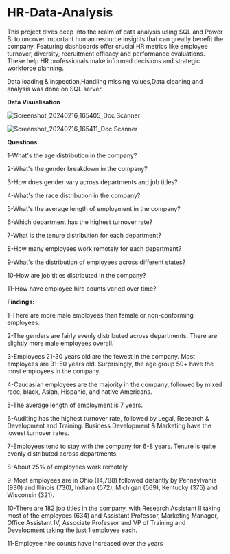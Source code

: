 # HR-Data-Analysis
This project dives deep into the realm of data analysis using SQL and Power BI to uncover important human resource insights that can greatly benefit the company. Featuring dashboards offer crucial HR metrics like employee turnover, diversity, recruitment efficacy and performance evaluations. These help HR professionals make informed decisions and strategic workforce planning.

Data loading & inspection,Handling missing values,Data cleaning and analysis was done on SQL server.

**Data Visualisation**

![Screenshot_20240216_165405_Doc Scanner](https://github.com/srishtikatiyar3/HR-Data-Analysis/assets/160014323/970020d2-c53b-4d78-9292-32ec3f650cdc)

![Screenshot_20240216_165411_Doc Scanner](https://github.com/srishtikatiyar3/HR-Data-Analysis/assets/160014323/04222932-acb0-484b-ac1f-7ab872e3e1b1)

**Questions:**

1-What's the age distribution in the company?

2-What's the gender breakdown in the company?

3-How does gender vary across departments and job titles?

4-What's the race distribution in the company?

5-What's the average length of employment in the company?

6-Which department has the highest turnover rate?

7-What is the tenure distribution for each department?

8-How many employees work remotely for each department?

9-What's the distribution of employees across different states?

10-How are job titles distributed in the company?

11-How have employee hire counts varied over time?

**Findings:**

1-There are more male employees than female or non-conforming employees.

2-The genders are fairly evenly distributed across departments. There are slightly more male employees overall.

3-Employees 21-30 years old are the fewest in the company. Most employees are 31-50 years old. Surprisingly, the age group 50+ have the most employees in the company.

4-Caucasian employees are the majority in the company, followed by mixed race, black, Asian, Hispanic, and native Americans.

5-The average length of employment is 7 years.

6-Auditing has the highest turnover rate, followed by Legal, Research & Development and Training. Business Development & Marketing have the lowest turnover rates.

7-Employees tend to stay with the company for 6-8 years. Tenure is quite evenly distributed across departments.

8-About 25% of employees work remotely.

9-Most employees are in Ohio (14,788) followed distantly by Pennsylvania (930) and Illinois (730), Indiana (572), Michigan (569), Kentucky (375) and Wisconsin (321).

10-There are 182 job titles in the company, with Research Assistant II taking most of the employees (634) and Assistant Professor, Marketing Manager, Office Assistant IV, Associate Professor and VP of Training and Development taking the just 1 employee each.

11-Employee hire counts have increased over the years
